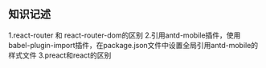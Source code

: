 ## 知识记述
1.react-router 和 react-router-dom的区别
2.引用antd-mobile插件，使用babel-plugin-import插件，在package.json文件中设置全局引用antd-mobile的样式文件
3.preact和react的区别